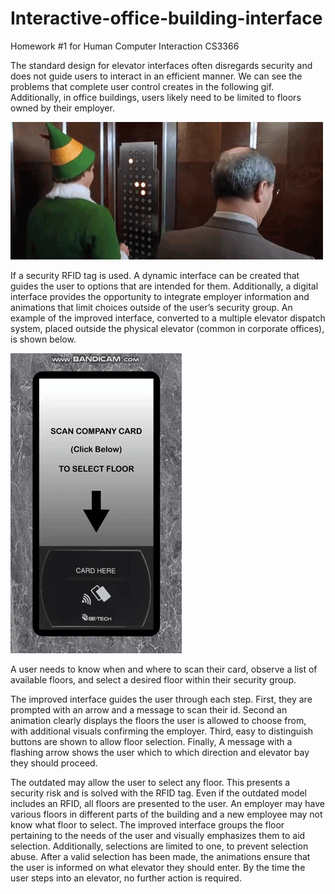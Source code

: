 # Interactive-office-building-interface
Homework #1 for Human Computer Interaction CS3366

The standard design for elevator interfaces often disregards security and does not guide users to interact in an efficient manner.
We can see the problems that complete user control creates in the following gif. Additionally, in office buildings, users likely need to be limited to floors owned by their employer.


![](bad_elevator_gif.gif)


If a security RFID tag is used. A dynamic interface can be created that guides the user to options that are intended for them. Additionally, a digital interface provides the opportunity to integrate employer information and animations that limit choices outside of the user’s security group. An example of the improved interface, converted to a multiple elevator dispatch system, placed outside the physical elevator (common in corporate offices), is shown below.  


![](elevator_gif_Costanzo.gif)


A user needs to know when and where to scan their card, observe a list of available floors, and select a desired floor within their security group.

The improved interface guides the user through each step. First, they are prompted with an arrow and a message to scan their id. Second an animation clearly displays the floors the user is allowed to choose from, with additional visuals confirming the employer. Third, easy to distinguish buttons are shown to allow floor selection. Finally, A message with a flashing arrow shows the user which to which direction and elevator bay they should proceed.

The outdated may allow the user to select any floor. This presents a security risk and is solved with the RFID tag. Even if the outdated model includes an RFID, all floors are presented to the user. An employer may have various floors in different parts of the building and a new employee may not know what floor to select. The improved interface groups the floor pertaining to the needs of the user and visually emphasizes them to aid selection. Additionally, selections are limited to one, to prevent selection abuse. After a valid selection has been made, the animations ensure that the user is informed on what elevator they should enter. By the time the user steps into an elevator, no further action is required.
